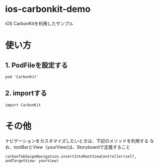 # ios-carbonkit-demo
iOS CarbonKitを利用したサンプル

# 使い方

## 1. PodFileを設定する

```
pod 'CarbonKit'
```

## 2. importする

```
import CarbonKit
```

# その他
ナビゲーションをカスタマイズしたいときは、下記のメソッドを利用する
なお、toolBarとView（yourView)は、Storyboardで定義すること

```
carbonTabSwipeNavigation.insertIntoRootViewController(self, andTargetView: yourView)
```

